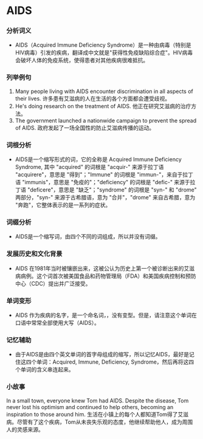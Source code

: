 # AIDS

### 分析词义

  

*   AIDS（Acquired Immune Deficiency Syndrome）是一种由病毒（特别是HIV病毒）引发的疾病，翻译成中文就是"获得性免疫缺陷综合症"。HIV病毒会破坏人体的免疫系统，使得患者对其他疾病很难抵抗。

  

### 列举例句

  

1.  Many people living with AIDS encounter discrimination in all aspects of their lives. 许多患有艾滋病的人在生活的各个方面都会遭受歧视。
2.  He's doing research on the treatment of AIDS. 他正在研究艾滋病的治疗方法。
3.  The government launched a nationwide campaign to prevent the spread of AIDS. 政府发起了一场全国性的防止艾滋病传播的运动。

  

### 词根分析

  

*   AIDS是一个缩写形式的词，它的全称是 Acquired Immune Deficiency Syndrome, 其中 "acquired" 的词根是 "acquir-" 来源于拉丁语 "acquirere"，意思是 "得到"；"Immune" 的词根是 "immun-"，来自于拉丁语 "immunis"，意思是 "免疫的"；"deficiency" 的词根是 "defic-" 来源于拉丁语 "deficere"，意思是 "缺乏"；"syndrome" 的词根是 "syn-" 和 "drome" 两部分，"syn-" 来源于古希腊语，意为 "合并"，"drome" 来自古希腊，意为 "奔跑"，它整体表示的是一系列的症状。

  

### 词缀分析

  

*   AIDS是一个缩写词，由四个不同的词组成，所以并没有词缀。

  

### 发展历史和文化背景

  

*   AIDS 在1981年当时被镶嵌出来，这被公认为历史上第一个被诊断出来的艾滋病病例。这个词首次被美国食品和药物管理局（FDA）和美国疾病控制和预防中心（CDC）提出并广泛接受。

  

### 单词变形

  

*   AIDS 作为疾病的名字，是一个命名词，，没有变型。但是，请注意这个单词在口语中常常全部使用大写（AIDS）。

  

### 记忆辅助

  

*   由于AIDS是由四个英文单词的首字母组成的缩写，所以记忆AIDS，最好是记住这四个单词：Acquired, Immune, Deficiency, Syndrome，然后再将这四个单词的含义串连起来。

  

### 小故事

  

In a small town, everyone knew Tom had AIDS. Despite the disease, Tom never lost his optimism and continued to help others, becoming an inspiration to those around him. 生活在小镇上的每个人都知道Tom得了艾滋病。尽管有了这个疾病，Tom从未丧失乐观的态度，他继续帮助他人，成为周围人的灵感来源。
